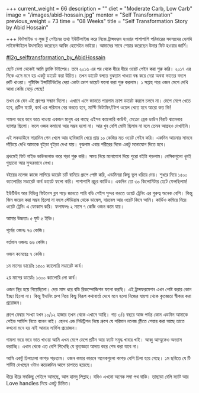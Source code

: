 +++
current_weight = 66
description = ""
diet = "Moderate Carb, Low Carb"
image = "/images/abid-hossain.jpg"
mentor = "Self Transformation"
previous_weight = 73
time = "08 Weeks"
title = "Self Transformation Story by Abid Hossain"

+++
ফিটগাইড ও লুজ টু গেইনের তথ্য ইউটিলাইজ করে নিজে ট্রান্সফরম হওয়ার পাশাপাশি পরিবারের সদস্যদের হেলদি লাইফস্টাইলে উৎসাহিত করেছেন আবিদ হোসেইন ভাইয়া। আমাদের সাথে শেয়ার করেছেন উনার ফিট হওয়ার জার্নি।

[#l2g_selftransformation_by_AbidHossain](https://www.facebook.com/hashtag/l2g_selftransformation_by_abidhossain?__eep__=6&__cft__\[0\]=AZXUrfpTt9Wl7pW5xbjkRuAkwVUr-ExkyLTX3ZOrE8uh5_IuLaMBkqTYgpNa8tAhhkjxeNA3TKeVmEES1E1TMHQ_S957A8wvXeT3Ncp0FagO78IvYTw_rSGBHOqjPYOdcyKfbLuQUpq5WyJLDHmm23F3BH2MdUwPZXfIhCCTdXSIXHQ60b69bwylsuqZ5glPM78&__tn__=*NK-R)

ছোট বেলা থেকেই আমি ফ্লাফি টাইপের। তবে ২০১৬ এর পর থেকে ধীরে ধীরে ওয়েট গেইন করা শুরু করি। ২০১৭ এর দিকে এসে মনে হয় একটু ডায়েট করা উচিত। তখন ডায়েট বলতে বুঝতাম খাওয়া বন্ধ করে দেয়া অথবা ভাতের বদলে রুটি খাওয়া। পুষ্টিবিদ ইন্সটিটিউটের দেয়া একটা ক্রাশ ডায়েট ফলো করা শুরু করলাম। ১ সপ্তাহ পরে ওজন মেপে দেখি আধা কেজি বেড়ে গেছে!

তখন কে যেন এই গ্রুপের সন্ধান দিলো। এখানে এসে জানতে পারলাম ক্রাশ ডায়েট করলে চলবে না। মেপে মেপে খেতে হবে, প্রটিন ফ্যাট, কার্ব এর পরিমান বের করতে হবে, মাল্টি ভিটামিন/ফিশ ওয়েল খেতে হবে আরো কত কি!

গামলা ভরে ভরে ভাত খাওয়া একজন মানুষ এর কাছে এইসব ক্যালোরি কাউন্ট, মেক্রো ব্রেক ডাউন বিরাট ঝামেলার ব্যাপার ছিলো। ফলে ওজন কমানো আর সম্ভব হলো না। আর খুব বেশি মোটা ছিলাম না বলে তেমন আগ্রহও দেখাইনি।

এই লকডাউনে সারাদিন গেম খেলে আর হাবিজাবি খেয়ে প্রায় ১০ কেজির মত ওয়েট গেইন করি। একদিন আয়নার সামনে দাঁড়িয়ে দেখি আমাকে বুইড়া বুইড়া দেখা যায়। বুঝলাম এবার শরীরের দিকে একটু মনোযোগ দিতে হবে।

প্রথমেই ফিট গাইড ডাউনলোড করে পড়া শুরু করি। সময় নিয়ে মনোযোগ দিয়ে পুরো বইটা পড়লাম। বেসিকগুলো খুবই গুছানো আর সুন্দরভাবে লেখা।

বইয়ের নলেজ কাজে লাগিয়ে ডায়েট চার্ট বানিয়ে গ্রুপে পোষ্ট করি, এডমিনরা কিছু ভুল ধরিয়ে দেয়। শুধরে নিয়ে ১৫০০ ক্যালোরির মডারেট কার্ব ডায়েট ফলো করি। পাশাপাশি প্রচুর কার্ডিও। একদিন তো ৩০ কিলোমিটার হেটে ফেলছিলাম!

ইউটিউব আর বিভিন্ন ফিটনেস ব্লগ পড়ে জানতে পারি বডি শেইপ সুন্দর করতে ওয়েট ট্রেনিং এর গুরুত্ব অনেক বেশি। কিন্তু জিম জয়েন করা সম্ভব ছিলো না ফলে স্টেডিয়াম থেকে ডাম্বেল, বারবেল আর ওয়েট কিনে আনি। কার্ডিও কমিয়ে দিয়ে ওয়েট ট্রেনিং এ ফোকাস করি। ফলাফলঃ ২ মাসে ৭ কেজি ওজন কমে যায়।

আমার উচ্চতাঃ ৫ ফুট ৫ ইঞ্চি।

পূর্বের ওজনঃ ৭৩ কেজি।

বর্তমান ওজনঃ ৬৬ কেজি।

ওজন কমেছেঃ ৭ কেজি।

১ম মাসের ডায়েটঃ ১৫০০ ক্যালোরি মডারেট কার্ব।

২য় মাসের ডায়েটঃ ১৩০০ ক্যালোরি লো কার্ব।

ওজন স্থির হয়ে গিয়েছিলো। দেড় মাস ধরে বডি রিকম্পোজিশন ফলো করছি। এই ট্রান্সফরমেশন এখন পোষ্ট করার কোন ইচ্ছা ছিলো না। কিন্তু ইদানিং গ্রুপ নিয়ে কিছু বিরূপ কথাবার্তা দেখে মনে হলো নিজের যায়গা থেকে কৃতজ্ঞতা স্বীকার করা প্রয়োজন।

গ্রুপে মেম্বার সংখ্যা যখন ১০/১২ হাজার তখন থেকে এখানে আছি। গত ৩/৪ বছরে আজ পর্যন্ত কোন এডমিন আমাকে পেইড সার্ভিস নিতে বলেন নাই। হেলথ এন্ড নিউট্রিশন নিয়ে গ্রুপে যে পরিমান নলেজ ফ্রীতে শেয়ার করা আছে তাতে কখনো মনে হয় নাই আমার সার্ভিস প্রয়োজন।

গামলা ভরে ভরে ভাত খাওয়া আমি এখন মেপে মেপে প্রটিন আর ফ্যাট সমৃদ্ধ খাবার খাই। আব্বু আম্মুকেও অভ্যাস করাচ্ছি। এখান থেকে এত বেশি শিখেছি যে কৃতজ্ঞতা আদায় করে শেষ করা যাবে না।

আমি একটু ঢিলাঢালা কাপড় পড়তাম। ওজন কমার কারনে অনেকগুলো কাপড় বেশি ঢিলা হয়ে গেছে। ১ম ছবিতে যে টি শার্টটা দেখছেন ওটাও কয়েকদিন আগে চাপাতে হয়েছে।

ধীরে ধীরে সবকিছু শেইপে আসছে, আল হামদু লিল্লাহ। যদিও এখনো অনেক লম্বা পথ বাকি। তাছাড়া বেলি ফ্যাট আর Love handles নিয়ে একটু চিন্তিত। 
